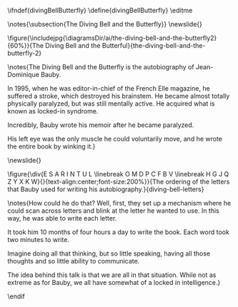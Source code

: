 \ifndef{divingBellButterfly}
\define{divingBellButterfly}
\editme

\notes{\subsection{The Diving Bell and the Butterfly}}
\newslide{}

\figure{\includejpg{\diagramsDir/ai/the-diving-bell-and-the-butterfly2}{60%}}{The Diving Bell and the Butterful}{the-diving-bell-and-the-butterfly-2}

\notes{The Diving Bell and the Butterfly is the autobiography of Jean-Dominique Bauby.

In 1995, when he was editor-in-chief of the French Elle magazine, he suffered a stroke, which destroyed his brainstem. He became almost totally physically paralyzed, but was still mentally active. He acquired what is known as locked-in syndrome.

Incredibly, Bauby wrote his memoir after he became paralyzed.

His left eye was the only muscle he could voluntarily move, and he wrote the entire book by winking it.}

\newslide{}

\figure{\div{E S A R I N T U L \linebreak
O M D P C F B V \linebreak
H G J Q Z Y X K W}{}{text-align:center;font-size:200%}}{The ordering of the letters that Bauby used for writing his autobiography.}{diving-bell-letters}

\notes{How could he do that? Well, first, they set up a mechanism where he could scan across letters and blink at the letter he wanted to use. In this way, he was able to write each letter.

It took him 10 months of four hours a day to write the book. Each word took two minutes to write.

Imagine doing all that thinking, but so little speaking, having all those thoughts and so little ability to communicate.

The idea behind this talk is that we are all in that situation. While not as extreme as for Bauby, we all have somewhat of a locked in intelligence.}

\endif
